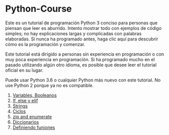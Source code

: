 # Python-Course

Este es un tutorial de programación Python 3 conciso para personas que piensan que leer es aburrido. Intento mostrar todo con ejemplos de código simples; no hay explicaciones largas y complicadas con palabras elaboradas. Si nunca ha programado antes, haga clic aquí para descubrir cómo es la programación y comenzar.

Este tutorial está dirigido a personas sin experiencia en programación o con muy poca experiencia en programación. Si ha programado mucho en el pasado utilizando algún otro idioma, es posible que desee leer el tutorial oficial en su lugar.

Puede usar Python 3.6 o cualquier Python más nuevo con este tutorial. No use Python 2 porque ya no es compatible.

1. [Variables, Booleanos](basics/variables.md)
2. [If, else y elif](basics/if.md)
3. [Strings](basics/handy-stuff-strings.md)
4. [Ciclos](basics/loops.md)
5. [zip and enumerate](basics/zip-and-enumerate.md)
6. [Diccionarios](basics/dicts.md)
7. [Definiendo funiones](basics/defining-functions.md)

